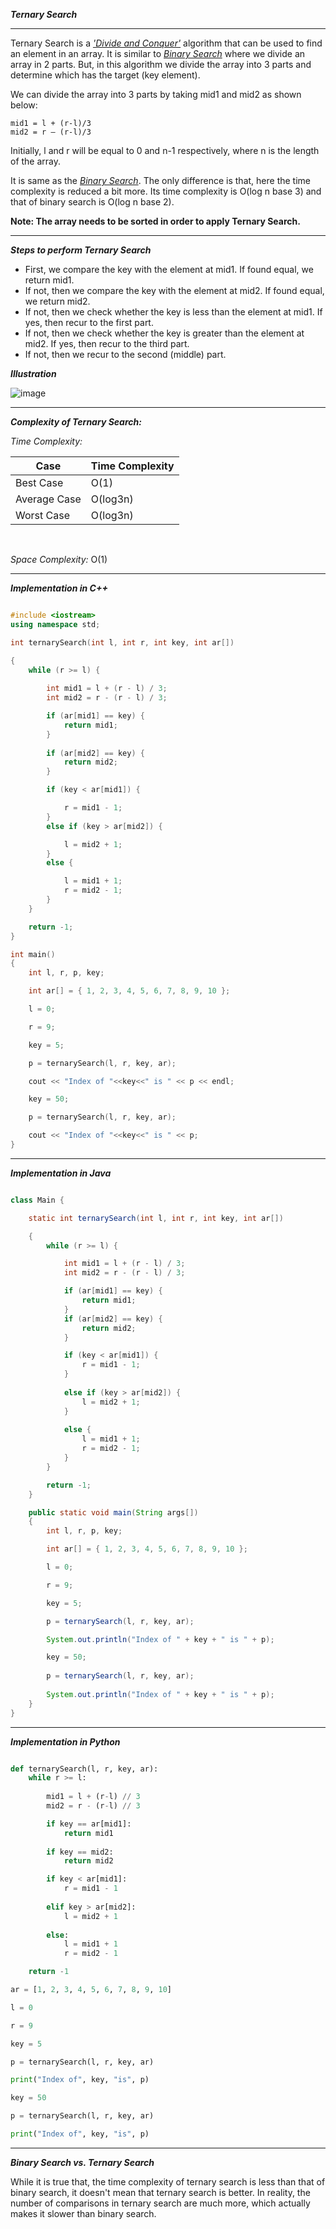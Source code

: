 ***Ternary Search***

<hr>

Ternary Search is a [_'Divide and Conquer'_](https://github.com/HimeshKohad/Sorting_Algos/blob/main/Algorithms/DivideAndConquer.md) algorithm that can be used to find
an element in an array. It is similar to [_Binary Search_](https://github.com/HimeshKohad/Searching_Algorithms/blob/main/Algorithms/BinarySearch.md) where we divide an
array in 2 parts. But, in this algorithm we divide the array into 3 parts and determine which has the target (key element). 

We can divide the array into 3 parts by taking mid1 and mid2 as shown below:

```
mid1 = l + (r-l)/3 
mid2 = r – (r-l)/3 
```
Initially, l and r will be equal to 0 and n-1 respectively, where n is the length of the array. 

It is same as the [_Binary Search_](https://github.com/HimeshKohad/Searching_Algorithms/blob/main/Algorithms/BinarySearch.md). The only difference is that, here the
time complexity is reduced a bit more. Its time complexity is O(log n base 3) and that of binary search is O(log n base 2).

**Note: The array needs to be sorted in order to apply Ternary Search.**

<hr>

***Steps to perform Ternary Search***

- First, we compare the key with the element at mid1. If found equal, we return mid1.
- If not, then we compare the key with the element at mid2. If found equal, we return mid2.
- If not, then we check whether the key is less than the element at mid1. If yes, then recur to the first part.
- If not, then we check whether the key is greater than the element at mid2. If yes, then recur to the third part.
- If not, then we recur to the second (middle) part.

***Illustration***

![image](https://user-images.githubusercontent.com/107066424/211891908-3ab1c952-fc0e-4bb4-8a01-9e99ed9b5836.png)

<hr>

***Complexity of Ternary Search:***

_Time Complexity:_

| Case | Time Complexity |
|------|------|
|Best Case|O(1)|
|Average Case|O(log3n)|
|Worst Case|O(log3n)|

<br>

_Space Complexity:_ O(1) 

<hr>

***Implementation in C++***

```cpp

#include <iostream>
using namespace std;

int ternarySearch(int l, int r, int key, int ar[])

{
	while (r >= l) {
  
		int mid1 = l + (r - l) / 3;
		int mid2 = r - (r - l) / 3;

		if (ar[mid1] == key) {
			return mid1;
		}
    
		if (ar[mid2] == key) {
			return mid2;
		}

		if (key < ar[mid1]) {

			r = mid1 - 1;
		}
		else if (key > ar[mid2]) {

			l = mid2 + 1;
		}
		else {

			l = mid1 + 1;
			r = mid2 - 1;
		}
	}

	return -1;
}

int main()
{
	int l, r, p, key;

	int ar[] = { 1, 2, 3, 4, 5, 6, 7, 8, 9, 10 };

	l = 0;

	r = 9;

	key = 5;

	p = ternarySearch(l, r, key, ar);

	cout << "Index of "<<key<<" is " << p << endl;

	key = 50;

	p = ternarySearch(l, r, key, ar);

	cout << "Index of "<<key<<" is " << p;
}

```

<hr>

***Implementation in Java***

```java

class Main {

	static int ternarySearch(int l, int r, int key, int ar[])

	{
		while (r >= l) {

			int mid1 = l + (r - l) / 3;
			int mid2 = r - (r - l) / 3;

			if (ar[mid1] == key) {
				return mid1;
			}
			if (ar[mid2] == key) {
				return mid2;
			}

			if (key < ar[mid1]) {
				r = mid1 - 1;
			}
      
			else if (key > ar[mid2]) {
				l = mid2 + 1;
			}
      
			else {
				l = mid1 + 1;
				r = mid2 - 1;
			}
		}

		return -1;
	}

	public static void main(String args[])
	{
		int l, r, p, key;

		int ar[] = { 1, 2, 3, 4, 5, 6, 7, 8, 9, 10 };

		l = 0;

		r = 9;

		key = 5;

		p = ternarySearch(l, r, key, ar);

		System.out.println("Index of " + key + " is " + p);

		key = 50;
    
		p = ternarySearch(l, r, key, ar);
    
		System.out.println("Index of " + key + " is " + p);
	}
}

```

<hr>

***Implementation in Python***

```python

def ternarySearch(l, r, key, ar):
	while r >= l:
		
		mid1 = l + (r-l) // 3
		mid2 = r - (r-l) // 3

		if key == ar[mid1]:
			return mid1
      
		if key == mid2:
			return mid2

		if key < ar[mid1]:
			r = mid1 - 1
      
		elif key > ar[mid2]:
			l = mid2 + 1
      
		else:
			l = mid1 + 1
			r = mid2 - 1

	return -1

ar = [1, 2, 3, 4, 5, 6, 7, 8, 9, 10]

l = 0

r = 9

key = 5

p = ternarySearch(l, r, key, ar)

print("Index of", key, "is", p)

key = 50

p = ternarySearch(l, r, key, ar)

print("Index of", key, "is", p)

```

<hr>

***Binary Search vs. Ternary Search***

While it is true that, the time complexity of ternary search is less than that of binary search, it doesn't mean that ternary search is better. In reality, the number
of comparisons in ternary search are much more, which actually makes it slower than binary search.

